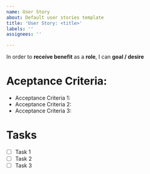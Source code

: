 ```yaml
---
name: User Story
about: Default user stories template
title: 'User Story: <title>'
labels: ''
assignees: ''

---
```


In order to **receive benefit** as a **role**, I can **goal / desire**

# Aceptance Criteria:
* Acceptance Criteria 1:
* Acceptance Criteria 2:
* Acceptance Criteria 3:

# Tasks
- [ ] Task 1
- [ ] Task 2
- [ ] Task 3
